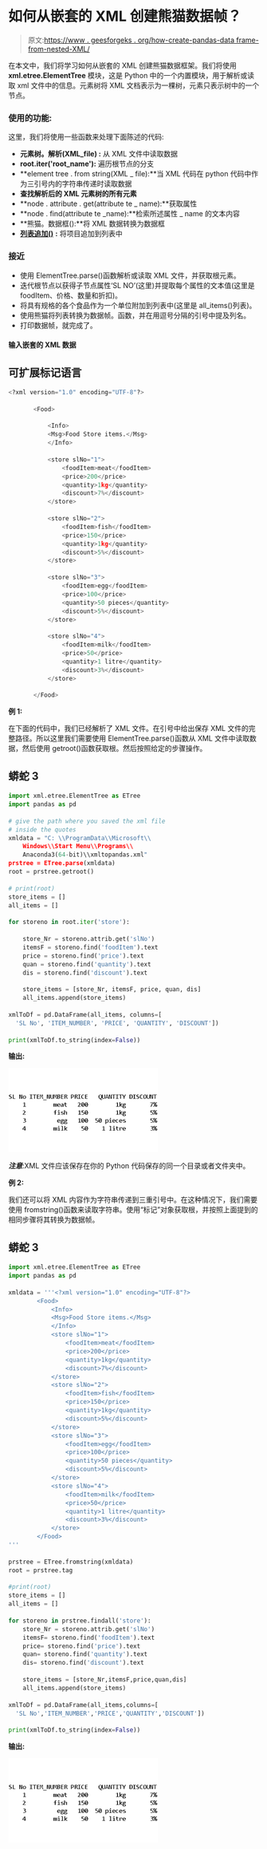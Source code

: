 # 如何从嵌套的 XML 创建熊猫数据帧？

> 原文:[https://www . geesforgeks . org/how-create-pandas-data frame-from-nested-XML/](https://www.geeksforgeeks.org/how-to-create-pandas-dataframe-from-nested-xml/)

在本文中，我们将学习如何从嵌套的 XML 创建熊猫数据框架。我们将使用 **xml.etree.ElementTree** 模块，这是 Python 中的一个内置模块，用于解析或读取 xml 文件中的信息。元素树将 XML 文档表示为一棵树，元素只表示树中的一个节点。

### 使用的功能:

这里，我们将使用一些函数来处理下面陈述的代码:

*   **元素树。解析(XML_file) :** 从 XML 文件中读取数据
*   **root.iter('root_name'):** 遍历根节点的分支
*   **element tree . from string(XML _ file):**当 XML 代码在 python 代码中作为三引号内的字符串传递时读取数据
*   **查找解析后的 XML 元素树的所有元素**
*   **node . attribute . get(attribute te _ name):**获取属性
*   **node . find(attribute te _name):**检索所述属性 _ name 的文本内容
*   **熊猫。数据框():**将 XML 数据转换为数据框
*   [**列表追加()**](https://www.geeksforgeeks.org/python-perform-append-at-beginning-of-list/) **:** 将项目追加到列表中

### **接近**

*   使用 ElementTree.parse()函数解析或读取 XML 文件，并获取根元素。
*   迭代根节点以获得子节点属性‘SL NO’(这里)并提取每个属性的文本值(这里是 foodItem、价格、数量和折扣)。
*   将具有规格的各个食品作为一个单位附加到列表中(这里是 all_items()列表)。
*   使用熊猫将列表转换为数据帧。函数，并在用逗号分隔的引号中提及列名。
*   打印数据帧，就完成了。

#### 输入嵌套的 XML 数据

## 可扩展标记语言

```py
<?xml version="1.0" encoding="UTF-8"?>

       <Food>

           <Info>
           <Msg>Food Store items.</Msg>
           </Info>

           <store slNo="1">
               <foodItem>meat</foodItem>
               <price>200</price>
               <quantity>1kg</quantity>
               <discount>7%</discount>
           </store>

           <store slNo="2">
               <foodItem>fish</foodItem>
               <price>150</price>
               <quantity>1kg</quantity>
               <discount>5%</discount>
           </store>

           <store slNo="3">
               <foodItem>egg</foodItem>
               <price>100</price>
               <quantity>50 pieces</quantity>
               <discount>5%</discount>
           </store>

           <store slNo="4">
               <foodItem>milk</foodItem>
               <price>50</price>
               <quantity>1 litre</quantity>
               <discount>3%</discount>
           </store>

       </Food>
```

**例 1:**

在下面的代码中，我们已经解析了 XML 文件。在引号中给出保存 XML 文件的完整路径。所以这里我们需要使用 ElementTree.parse()函数从 XML 文件中读取数据，然后使用 getroot()函数获取根。然后按照给定的步骤操作。

## 蟒蛇 3

```py
import xml.etree.ElementTree as ETree
import pandas as pd

# give the path where you saved the xml file
# inside the quotes
xmldata = "C: \\ProgramData\\Microsoft\\
    Windows\\Start Menu\\Programs\\
    Anaconda3(64-bit)\\xmltopandas.xml"
prstree = ETree.parse(xmldata)
root = prstree.getroot()

# print(root)
store_items = []
all_items = []

for storeno in root.iter('store'):

    store_Nr = storeno.attrib.get('slNo')
    itemsF = storeno.find('foodItem').text
    price = storeno.find('price').text
    quan = storeno.find('quantity').text
    dis = storeno.find('discount').text

    store_items = [store_Nr, itemsF, price, quan, dis]
    all_items.append(store_items)

xmlToDf = pd.DataFrame(all_items, columns=[
  'SL No', 'ITEM_NUMBER', 'PRICE', 'QUANTITY', 'DISCOUNT'])

print(xmlToDf.to_string(index=False))
```

**输出:**

![](img/1b270d192e8a2257fc086b34d9834529.png)

***注意***:XML 文件应该保存在你的 Python 代码保存的同一个目录或者文件夹中。

**例 2:**

我们还可以将 XML 内容作为字符串传递到三重引号中。在这种情况下，我们需要使用 fromstring()函数来读取字符串。使用“标记”对象获取根，并按照上面提到的相同步骤将其转换为数据帧。

## 蟒蛇 3

```py
import xml.etree.ElementTree as ETree
import pandas as pd

xmldata = '''<?xml version="1.0" encoding="UTF-8"?>
        <Food>
            <Info>
            <Msg>Food Store items.</Msg>
            </Info>
            <store slNo="1">
                <foodItem>meat</foodItem>
                <price>200</price>
                <quantity>1kg</quantity>
                <discount>7%</discount>
            </store>
            <store slNo="2">
                <foodItem>fish</foodItem>
                <price>150</price>
                <quantity>1kg</quantity>
                <discount>5%</discount>
            </store>
            <store slNo="3">
                <foodItem>egg</foodItem>
                <price>100</price>
                <quantity>50 pieces</quantity>
                <discount>5%</discount>
            </store>
            <store slNo="4">
                <foodItem>milk</foodItem>
                <price>50</price>
                <quantity>1 litre</quantity>
                <discount>3%</discount>
            </store>
        </Food>
'''

prstree = ETree.fromstring(xmldata)
root = prstree.tag

#print(root)
store_items = []
all_items = []

for storeno in prstree.findall('store'):  
    store_Nr = storeno.attrib.get('slNo')
    itemsF= storeno.find('foodItem').text
    price= storeno.find('price').text
    quan= storeno.find('quantity').text
    dis= storeno.find('discount').text

    store_items = [store_Nr,itemsF,price,quan,dis]
    all_items.append(store_items)

xmlToDf = pd.DataFrame(all_items,columns=[
  'SL No','ITEM_NUMBER','PRICE','QUANTITY','DISCOUNT'])        

print(xmlToDf.to_string(index=False))
```

**输出:**

![](img/1b270d192e8a2257fc086b34d9834529.png)